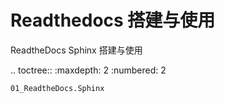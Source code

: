 # Readthedocs  搭建与使用


ReadtheDocs Sphinx 搭建与使用


.. toctree::
    :maxdepth: 2
    :numbered: 2

    01_ReadtheDocs.Sphinx

